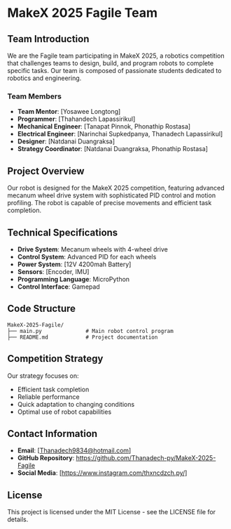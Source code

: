 # MakeX 2025 Fagile Team

## Team Introduction
We are the Fagile team participating in MakeX 2025, a robotics competition that challenges teams to design, build, and program robots to complete specific tasks. Our team is composed of passionate students dedicated to robotics and engineering.

### Team Members
- **Team Mentor**: [Yosawee Longtong]
- **Programmer**: [Thahandech Lapassirikul]
- **Mechanical Engineer**: [Tanapat Pinnok, Phonathip Rostasa]
- **Electrical Engineer**: [Narinchai Supkedpanya, Thanadech Lapassirikul]
- **Designer**: [Natdanai Duangraksa]
- **Strategy Coordinator**: [Natdanai Duangraksa, Phonathip Rostasa]

## Project Overview
Our robot is designed for the MakeX 2025 competition, featuring advanced mecanum wheel drive system with sophisticated PID control and motion profiling. The robot is capable of precise movements and efficient task completion.


## Technical Specifications
- **Drive System**: Mecanum wheels with 4-wheel drive
- **Control System**: Advanced PID for each wheels
- **Power System**: [12V 4200mah Battery]
- **Sensors**: [Encoder, IMU]
- **Programming Language**: MicroPython
- **Control Interface**: Gamepad

## Code Structure
```
MakeX-2025-Fagile/
├── main.py              # Main robot control program
├── README.md            # Project documentation
```

## Competition Strategy
Our strategy focuses on:
- Efficient task completion
- Reliable performance
- Quick adaptation to changing conditions
- Optimal use of robot capabilities

## Contact Information
- **Email**: [Thanadech9834@hotmail.com]
- **GitHub Repository**: https://github.com/Thanadech-py/MakeX-2025-Fagile
- **Social Media**: [https://www.instagram.com/thxncdzch.py/]


## License
This project is licensed under the MIT License - see the LICENSE file for details. 